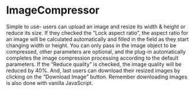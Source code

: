 # ImageCompressor
Simple to use-
users can upload an image and resize its width & height or reduce its size. If they checked the “Lock aspect ratio”, the aspect ratio for an image will be calculated automatically and filled in the field as they start changing width or height.
You can only pass in the image object to be compressed, other parameters are optional, and the plug-in automatically completes the image compression processing according to the default parameters.
If the “Reduce quality” is checked, the image quality will be reduced by 40%. And, last users can download their resized images by clicking on the “Download Image” button. Remember downloading images is also done with vanilla JavaScript.
